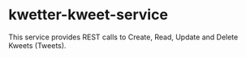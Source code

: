 # kwetter-kweet-service

This service provides REST calls to Create, Read, Update and Delete Kweets (Tweets).

